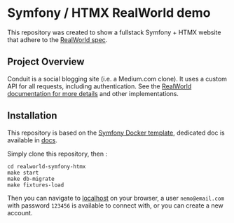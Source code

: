 # Symfony / HTMX RealWorld demo

This repository was created to show a fullstack Symfony + HTMX website that adhere to the [RealWorld spec](https://github.com/gothinkster/realworld). 

## Project Overview 
Conduit is a social blogging site (i.e. a Medium.com clone). It uses a custom API for all requests, including authentication. 
See the [RealWorld documentation for more details](https://realworld-docs.netlify.app/) and other implementations.

## Installation

This repository is based on the [Symfony Docker template](https://github.com/dunglas/symfony-docker), 
dedicated doc is available in [docs](docs/README_SYMFONY_DOCKER.md).

Simply clone this repository, then :

```shell
cd realworld-symfony-htmx
make start
make db-migrate
make fixtures-load
```

Then you can navigate to [localhost](https://localhost) on your browser, a user `nemo@email.com` with password `123456` is available to connect with, or you can create a new account. 
